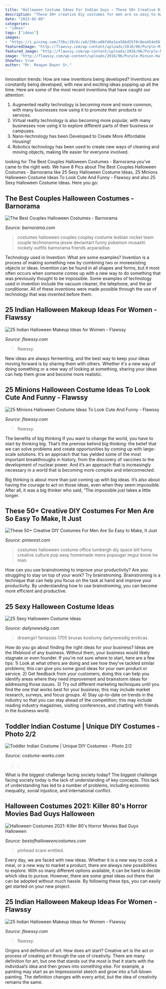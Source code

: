 ```yaml
---
title: "Halloween Costume Ideas For Indian Guys ~ These 50+ Creative Diy Costumes For Men Are So Easy To Make, It Just"
description: "These 50+ creative diy costumes for men are so easy to make, it just"
date: "2023-02-09"
categories:
- "ideas"
tags: ["ideas"]
images:
- "https://i.pinimg.com/736x/29/6c/a0/296ca06fd6e1ea56bd55f0c8ea454e50--funny-mens-halloween-costumes-costumes-for-men.jpg"
featuredImage: "http://flawssy.com/wp-content/uploads/2016/06/Purple-Minion-Halloween-Costume-ideas.jpg"
featured_image: "http://flawssy.com/wp-content/uploads/2016/06/Purple-Minion-Halloween-Costume-ideas.jpg"
image: "http://flawssy.com/wp-content/uploads/2016/06/Purple-Minion-Halloween-Costume-ideas.jpg"
ShowToc: true
author: "Mr. Reagan Bayer Sr."
---
```



Innovation trends: How are new inventions being developed?
Inventions are constantly being developed, with new and exciting ideas popping up all the time. Here are some of the most recent inventions that have caught our attention:
1. Augmented reality technology is becoming more and more common, with many businesses now using it to promote their products or services.
2. Virtual reality technology is also becoming more popular, with many businesses now using it to explore different parts of their business or campuses.
3. Nano-technology has been Developed to Create More Affordable Housing!
4. Robotics technology has been used to create new ways of cleaning and moving objects, making life easier for everyone involved.

	

		
looking for The Best Couples Halloween Costumes - Barnorama you've came to the right web. We have 8 Pics about The Best Couples Halloween Costumes - Barnorama like 25 Sexy Halloween Costume Ideas, 25 Minions Halloween Costume Ideas To Look Cute And Funny - Flawssy and also 25 Sexy Halloween Costume Ideas. Here you go:
		
    
## The Best Couples Halloween Costumes - Barnorama

<img loading=lazy src="https://www.barnorama.com/wp-content/images/2013/01/halloween_costumes/29-halloween_costumes.jpg" onerror="this.onerror=null;this.src='https://tse3.mm.bing.net/th?id=OIP.TtAE9vafMiD4LxeaePW_RAHaGj&amp;pid=15.1';" alt="The Best Couples Halloween Costumes - Barnorama">

_Source: barnorama.com_

>costumes halloween couples cosplay costume lesbian rocket team couple technoranma jessie deviantart funny pokemon musashi rockety outfits barnorama friends acparadise. 

	

Technology used in Invention: What are some examples?
Invention is a process of making something new by combining two or moreexisting objects or ideas. Invention can be found in all shapes and forms, but it most often occurs when someone comes up with a new way to do something that was previously thought to be impossible. 
Some examples of technology used in invention include the vacuum cleaner, the telephone, and the air conditioner. All of these inventions were made possible through the use of technology that was invented before them.

    
## 25 Indian Halloween Makeup Ideas For Women - Flawssy

<img loading=lazy src="http://www.flawssy.com/wp-content/uploads/2016/05/Native-American-Costumes.jpg" onerror="this.onerror=null;this.src='https://tse3.mm.bing.net/th?id=OIP.lVUYUVKAu8JYsJq4326kDgHaLG&amp;pid=15.1';" alt="25 Indian Halloween Makeup Ideas for Women - Flawssy">

_Source: flawssy.com_

>flawssy. 

	

New ideas are always fermenting, and the best way to keep your ideas moving forward is by sharing them with others. Whether it's a new way of doing something or a new way of looking at something, sharing your ideas can help them grow and become more realistic.

    
## 25 Minions Halloween Costume Ideas To Look Cute And Funny - Flawssy

<img loading=lazy src="http://flawssy.com/wp-content/uploads/2016/06/Purple-Minion-Halloween-Costume-ideas.jpg" onerror="this.onerror=null;this.src='https://tse3.mm.bing.net/th?id=OIP.gEDob51H1YHArDI0_na7rwHaIz&amp;pid=15.1';" alt="25 Minions Halloween Costume Ideas To Look Cute And Funny - Flawssy">

_Source: flawssy.com_

>flawssy. 

	

The benefits of big thinking
If you want to change the world, you have to start by thinking big. That’s the premise behind big thinking: the belief that we can solve problems and create opportunities by coming up with large-scale solutions.
It’s an approach that has yielded some of the most important breakthroughs in history, from the discovery of vaccines to the development of nuclear power. And it’s an approach that is increasingly necessary in a world that is becoming more complex and interconnected.

Big thinking is about more than just coming up with big ideas. It’s also about having the courage to act on those ideas, even when they seem impossible. After all, it was a big thinker who said, “The impossible just takes a little longer.

    
## These 50+ Creative DIY Costumes For Men Are So Easy To Make, It Just

<img loading=lazy src="https://i.pinimg.com/736x/29/6c/a0/296ca06fd6e1ea56bd55f0c8ea454e50--funny-mens-halloween-costumes-costumes-for-men.jpg" onerror="this.onerror=null;this.src='https://tse4.mm.bing.net/th?id=OIP.M1mDPFjvSJF42XlqyXUavQCtFn&amp;pid=15.1';" alt="These 50+ Creative DIY Costumes For Men Are So Easy to Make, It Just">

_Source: pinterest.com_

>costumes halloween costume office lumbergh diy space bill funny creative culture pop easy homemade mens popsugar imgur know he man. 

	

How can you use brainstroming to improve your productivity?
Are you struggling to stay on top of your work? Try brainstroming. Brainstroming is a technique that can help you focus on the task at hand and improve your productivity. By understanding how to use brainstroming, you can become more efficient and productive.

    
## 25 Sexy Halloween Costume Ideas

<img loading=lazy src="https://dailynewsdig.com/wp-content/uploads/2014/10/Makin-Waves-Sailor-Costume.jpg" onerror="this.onerror=null;this.src='https://tse4.mm.bing.net/th?id=OIP.S6rOWM5Qxt1Y8_HRcn3PUQHaK0&amp;pid=15.1';" alt="25 Sexy Halloween Costume Ideas">

_Source: dailynewsdig.com_

>dreamgirl fantasias 1705 bruxas kostiumy dailynewsdig eroticas. 

	

How do you go about finding the right ideas for your business?
Ideas are the lifeblood of any business. Without them, your business would likely stagnate or even founder. If you're not sure where to start, here are a few tips: 1) Look at what others are doing and see how they've tackled similar problems; this can give you some good ideas for your own product or service. 2) Get feedback from your customers; doing this can help you identify areas where they need improvement and brainstorm ideas for addressing those issues. 3) Try out different marketing techniques until you find the one that works best for your business; this may include market research, surveys, and focus groups. 4) Stay up-to-date on trends in the industry so that you can stay ahead of the competition; this may include reading industry magazines, visiting conferences, and chatting with friends in the business world.

    
## Toddler Indian Costume | Unique DIY Costumes - Photo 2/2

<img loading=lazy src="https://photos.costume-works.com/full/toddler_indian1.jpg" onerror="this.onerror=null;this.src='https://tse3.mm.bing.net/th?id=OIP.O8_T3HenMAal5EmMNBwxgwHaNK&amp;pid=15.1';" alt="Toddler Indian Costume | Unique DIY Costumes - Photo 2/2">

_Source: costume-works.com_

>. 

	

What is the biggest challenge facing society today?
The biggest challenge facing society today is the lack of understanding of key concepts. This lack of understanding has led to a number of problems, including economic inequality, social injustice, and international conflict.

    
## Halloween Costumes 2021: Killer 80&#039;s Horror Movies Bad Guys Halloween

<img loading=lazy src="https://1.bp.blogspot.com/-SMB0niz57V4/VAeGFIbPELI/AAAAAAAAMNo/rHSn4DDS4Rc/s1600/pinhead1.jpg" onerror="this.onerror=null;this.src='https://tse2.mm.bing.net/th?id=OIP.wd1kCbisG9qabWXb5z6_WQHaKR&amp;pid=15.1';" alt="Halloween Costumes 2021: Killer 80&#039;s Horror Movies Bad Guys Halloween">

_Source: bestofhalloweencostumes.com_

>pinhead scare entitled. 

	

Every day, we are faced with new ideas. Whether it is a new way to cook a meal, or a new way to market a product, there are always new possibilities to explore. With so many different options available, it can be hard to decide which idea to pursue. However, there are some great ideas out there that can be adopted without much hassle. By following these tips, you can easily get started on your new project.

    
## 25 Indian Halloween Makeup Ideas For Women - Flawssy

<img loading=lazy src="http://www.flawssy.com/wp-content/uploads/2016/05/Native-American-Indian-Face-Makeup.jpg" onerror="this.onerror=null;this.src='https://tse1.mm.bing.net/th?id=OIP.QXpsPynOU6058pRlKU0RUgHaLH&amp;pid=15.1';" alt="25 Indian Halloween Makeup Ideas for Women - Flawssy">

_Source: flawssy.com_

>flawssy. 

	

Origins and definition of art: How does art start?
Creative art is the act or process of creating art through the use of creativity. There are many definition for art, but one that stands out the most is that it starts with the individual’s idea and then grows into something else. For example, a painting may start as an Impressionist sketch and grow into a full-blown painting. The definition changes with every artist, but the idea of creativity remains the same.

